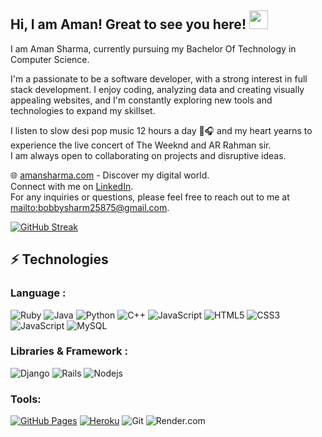 ## Hi, I am Aman! Great to see you here! <img src="https://raw.githubusercontent.com/aemmadi/aemmadi/master/wave.gif" width="30px">

I am Aman Sharma, currently pursuing my Bachelor Of Technology in Computer Science. <br>

I'm a passionate to be a software developer, with a strong interest in full stack development.
I enjoy coding, analyzing data and creating visually appealing websites, and I'm constantly exploring new tools and technologies to expand my skillset. <br>

I listen to slow desi pop music 12 hours a day 🎵🎧 and my heart yearns to experience the live concert of The Weeknd and AR Rahman sir. <br>
I am always open to collaborating on projects and disruptive ideas. 

🌐 [amansharma.com](https://amansharma02.netlify.app/) - Discover my digital world.<br>
Connect with me on [LinkedIn](https://www.linkedin.com/in/aman-sharma-7367a7221/).<br>
For any inquiries or questions, please feel free to reach out to me at [mailto:bobbysharm25875@gmail.com](mailto:bobbysharm25875@gmail.com).

[![GitHub Streak](http://github-readme-streak-stats.herokuapp.com?user=thekudosstatus02&theme=dark)](https://git.io/streak-stats)

## ⚡ Technologies

### Language :

![Ruby](https://img.shields.io/badge/Ruby-💎-red)
![Java](https://img.shields.io/badge/-java-E34A86?style=flat-square&logo=java)
![Python](https://img.shields.io/badge/-Python-black?style=flat-square&logo=Python)
![C++](https://img.shields.io/badge/-C++-00599C?style=flat-square&logo=c)
![JavaScript](https://img.shields.io/badge/-JavaScript-black?style=flat-square&logo=javascript)
![HTML5](https://img.shields.io/badge/-HTML5-E34F26?style=flat-square&logo=html5&logoColor=white)
![CSS3](https://img.shields.io/badge/-CSS3-1572B6?style=flat-square&logo=css3)
![JavaScript](https://img.shields.io/badge/-JavaScript-007ACC?style=flat-square&logo=typescript)
![MySQL](https://img.shields.io/badge/-MySQL-black?style=flat-square&logo=mysql)
### Libraries & Framework :

![Django](https://img.shields.io/badge/-Django-black?style=flat-square&logo=react)
![Rails](https://img.shields.io/badge/Rails-[R]-orange)
![Nodejs](https://img.shields.io/badge/-Nodejs-black?style=flat-square&logo=Node.js)

### Tools:

<a href="#"><img alt="GitHub Pages" src="https://img.shields.io/badge/GitHub%20Pages-%23327FC7.svg?logo=github&logoColor=white"></a> 
<a href="#"><img alt="Heroku" src="https://img.shields.io/badge/Heroku%20-%23430098.svg?logo=heroku&logoColor=white"></a>
![Git](https://img.shields.io/badge/-Git-black?style=flat-square&logo=git)
![Render.com](https://img.shields.io/badge/Render.com-[RDC]-blue)

<br>
